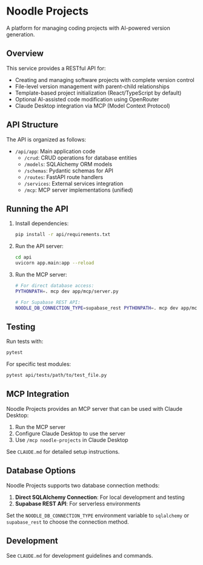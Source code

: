 # Noodle Projects

A platform for managing coding projects with AI-powered version generation.

## Overview

This service provides a RESTful API for:
- Creating and managing software projects with complete version control
- File-level version management with parent-child relationships
- Template-based project initialization (React/TypeScript by default)
- Optional AI-assisted code modification using OpenRouter
- Claude Desktop integration via MCP (Model Context Protocol)

## API Structure

The API is organized as follows:

- `/api/app`: Main application code
  - `/crud`: CRUD operations for database entities
  - `/models`: SQLAlchemy ORM models
  - `/schemas`: Pydantic schemas for API
  - `/routes`: FastAPI route handlers
  - `/services`: External services integration
  - `/mcp`: MCP server implementations (unified)

## Running the API

1. Install dependencies:
   ```bash
   pip install -r api/requirements.txt
   ```

2. Run the API server:
   ```bash
   cd api
   uvicorn app.main:app --reload
   ```

3. Run the MCP server:
   ```bash
   # For direct database access:
   PYTHONPATH=. mcp dev app/mcp/server.py

   # For Supabase REST API:
   NOODLE_DB_CONNECTION_TYPE=supabase_rest PYTHONPATH=. mcp dev app/mcp/server.py
   ```

## Testing

Run tests with:

```bash
pytest
```

For specific test modules:

```bash
pytest api/tests/path/to/test_file.py
```

## MCP Integration

Noodle Projects provides an MCP server that can be used with Claude Desktop:

1. Run the MCP server
2. Configure Claude Desktop to use the server
3. Use `/mcp noodle-projects` in Claude Desktop

See `CLAUDE.md` for detailed setup instructions.

## Database Options

Noodle Projects supports two database connection methods:

1. **Direct SQLAlchemy Connection**: For local development and testing
2. **Supabase REST API**: For serverless environments

Set the `NOODLE_DB_CONNECTION_TYPE` environment variable to `sqlalchemy` or `supabase_rest` to choose the connection method.

## Development

See `CLAUDE.md` for development guidelines and commands.